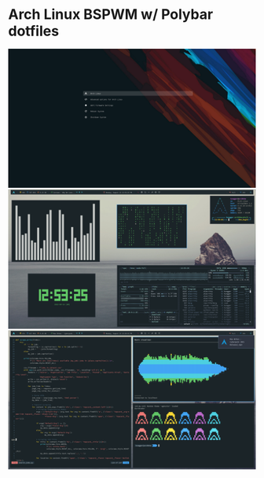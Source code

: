 # Arch Linux BSPWM w/ Polybar dotfiles
<img src="images/Screenshot_2021-08-02-20_1920x1080.png">
<img src="images/Screenshot_2021-08-16-26.png">
<img src="images/Screenshot_2021-08-16-43.png">